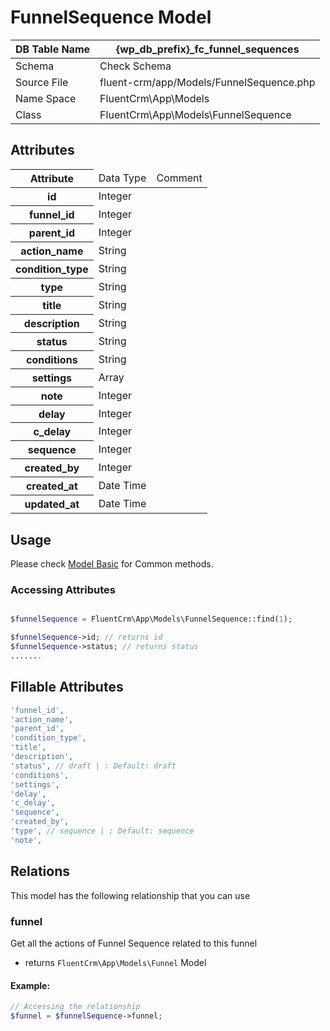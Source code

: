 # FunnelSequence Model

| DB Table Name | {wp_db_prefix}_fc_funnel_sequences                                      |
|---------------|-------------------------------------------------------------------------|
| Schema        | <a :href="$withBase('/database/#fc_funnel_sequences')">Check Schema</a> |
| Source File   | fluent-crm/app/Models/FunnelSequence.php                                |
| Name Space    | FluentCrm\App\Models                                                    |
| Class         | FluentCrm\App\Models\FunnelSequence                                     |

## Attributes
<table>
    <thead>
        <tr>
           <th>Attribute</th>
           <td>Data Type</td>
           <td>Comment</td>
      </tr>
    </thead>
    <tbody>
        <tr>
            <th>id</th>
            <td>Integer</td>
            <td></td>
        </tr>
        <tr>
            <th>funnel_id</th>
            <td>Integer</td>
            <td></td>
        </tr>
        <tr>
            <th>parent_id</th>
            <td>Integer</td>
            <td></td>
        </tr>
        <tr>
            <th>action_name</th>
            <td> String</td>
            <td></td>
        </tr>
        <tr>
            <th>condition_type</th>
            <td> String</td>
            <td></td>
        </tr>
        <tr>
            <th>type</th>
            <td> String</td>
            <td></td>
        </tr>
        <tr>
            <th>title</th>
            <td>String</td>
            <td></td>
        </tr>
        <tr>
            <th>description</th>
            <td> String</td>
            <td></td>
        </tr>
        <tr>
            <th>status</th>
            <td>String</td>
            <td></td>
        </tr>
        <tr>
            <th>conditions</th>
            <td>String</td>
            <td></td>
        </tr>
        <tr>
            <th>settings</th>
            <td>Array</td>
            <td></td>
        </tr>
        <tr>
            <th>note</th>
            <td>Integer</td>
            <td></td>
        </tr>
        <tr>
            <th>delay</th>
            <td>Integer</td>
            <td></td>
        <tr>
        <tr>
            <th>c_delay</th>
            <td> Integer</td>
            <td></td>
        </tr>
        <tr>
            <th>sequence</th>
            <td> Integer</td>
            <td></td>
        </tr>
        <tr>
            <th>created_by</th>
            <td>Integer</td>
            <td></td>
        </tr>
        <tr>
            <th>created_at</th>
            <td>Date Time</td>
            <td></td>
        </tr>
        <tr>
            <th>updated_at</th>
            <td>Date Time</td>
            <td></td>
        </tr>
    </tbody>
</table>

## Usage

Please check <a href="/database/models/">Model Basic</a> for Common methods.

### Accessing Attributes

```php 

$funnelSequence = FluentCrm\App\Models\FunnelSequence::find(1);

$funnelSequence->id; // returns id
$funnelSequence->status; // returns status
.......
```

## Fillable Attributes

```php
'funnel_id',
'action_name',
'parent_id',
'condition_type',
'title',
'description',
'status', // draft | : Default: draft
'conditions',
'settings',
'delay',
'c_delay',
'sequence',
'created_by',
'type', // sequence | ; Default: sequence
'note',

```

## Relations
This model has the following relationship that you can use

### funnel
Get all the actions of Funnel Sequence related to this funnel
- returns `FluentCrm\App\Models\Funnel` Model
#### Example:
```php 
// Accessing the relationship
$funnel = $funnelSequence->funnel;
```


